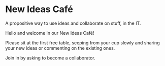 # New Ideas Café
A propositive way to use ideas and collaborate on stuff, in the IT.
   
Hello and welcome in our New Ideas Café!   
   
Please sit at the first free table, seeping from your cup slowly and sharing your new ideas or commenting on the existing ones.  

Join in by asking to become a collaborator.

